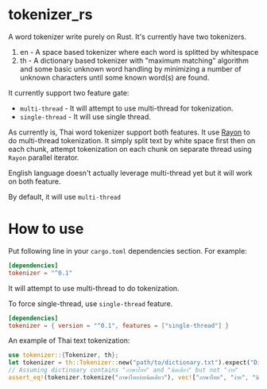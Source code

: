 # tokenizer_rs
A word tokenizer write purely on Rust.
It's currently have two tokenizers.
1. en - A space based tokenizer where each word is splitted by whitespace
1. th - A dictionary based tokenizer with "maximum matching" algorithm and some basic unknown word handling by minimizing a number of unknown characters until some known word(s) are found. 

It currently support two feature gate:
- `multi-thread` - It will attempt to use multi-thread for tokenization.
- `single-thread` - It will use single thread.

As currently is, Thai word tokenizer support both features. It use [Rayon](https://crates.io/crates/rayon) to do multi-thread tokenization. It simply split text by white space first then on each chunk, attempt tokenization on each chunk on separate thread using `Rayon` parallel iterator.

English language doesn't actually leverage multi-thread yet but it will work on both feature.

By default, it will use `multi-thread`

# How to use
Put following line in your `cargo.toml` dependencies section.
For example:
```toml
[dependencies]
tokenizer = "^0.1"
```
It will attempt to use multi-thread to do tokenization.

To force single-thread, use `single-thread` feature.
```toml
[dependencies]
tokenizer = { version = "^0.1", features = ["single-thread"] }
```

An example of Thai text tokenization:
```rust
use tokenizer::{Tokenizer, th};
let tokenizer = th::Tokenizer::new("path/to/dictionary.txt").expect("Dictionary file not found");
// Assuming dictinoary contains "ภาษาไทย" and "นิดเดียว" but not "ง่าย"
assert_eq!(tokenizer.tokenize("ภาษาไทยง่ายนิดเดียว"), vec!["ภาษาไทย", "ง่าย", "นิดเดียว"]);
```